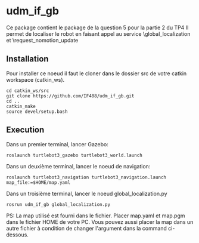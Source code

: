 # udm_if_gb
Ce package contient le package de la question 5 pour la partie 2 du TP4
Il permet de localiser le robot en faisant appel au service \global_localization et \request_nomotion_update


## Installation
Pour installer ce noeud il faut le cloner dans le dossier src de votre catkin workspace (catkin_ws).

```
cd catkin_ws/src
git clone https://github.com/IF488/udm_if_gb.git
cd ..
catkin_make
source devel/setup.bash
```

## Execution
Dans un premier terminal, lancer Gazebo:

```
roslaunch turtlebot3_gazebo turtlebot3_world.launch
```

Dans un deuxième terminal, lancer le noeud de navigation:

```
roslaunch turtlebot3_navigation turtlebot3_navigation.launch map_file:=$HOME/map.yaml
```

Dans un troisième terminal, lancer le noeud global_localization.py

```
rosrun udm_if_gb global_localization.py
```

PS: La map utilisé est fourni dans le fichier. Placer map.yaml et map.pgm dans le fichier HOME de votre PC. Vous pouvez aussi placer la map dans un autre fichier à condition de changer l'argument dans la command ci-dessous.